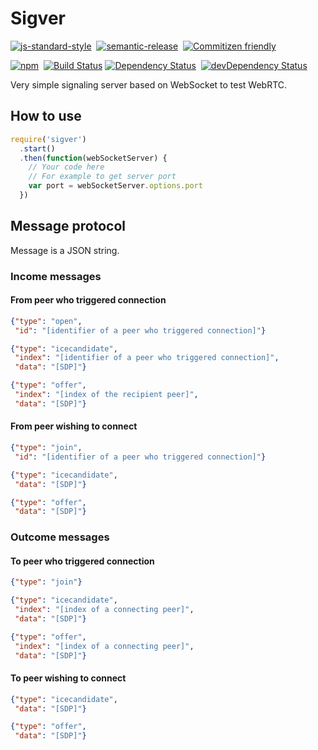 # Sigver
[![js-standard-style](https://cdn.rawgit.com/feross/standard/master/badge.svg)](https://github.com/feross/standard)&nbsp;
[![semantic-release](https://img.shields.io/badge/%20%20%F0%9F%93%A6%F0%9F%9A%80-semantic--release-e10079.svg?style=flat-square)](https://github.com/semantic-release/semantic-release)&nbsp;
[![Commitizen friendly](https://img.shields.io/badge/commitizen-friendly-brightgreen.svg?style=flat-square)](http://commitizen.github.io/cz-cli/)&nbsp;

[![npm](https://img.shields.io/npm/v/sigver.svg)](https://www.npmjs.com/package/sigver)&nbsp;
[![Build Status](https://travis-ci.org/coast-team/sigver.svg?branch=master)](https://travis-ci.org/coast-team/sigver)
[![Dependency Status](https://david-dm.org/coast-team/sigver.svg)](https://david-dm.org/coast-team/sigver)&nbsp;
[![devDependency Status](https://david-dm.org/coast-team/sigver/dev-status.svg)](https://david-dm.org/coast-team/sigver#info=devDependencies)

Very simple signaling server based on WebSocket to test WebRTC.

## How to use
```javascript
require('sigver')
  .start()
  .then(function(webSocketServer) {
    // Your code here
    // For example to get server port
    var port = webSocketServer.options.port
  })
```

## Message protocol
Message is a JSON string.

### Income messages
#### From peer who triggered connection
```json
{"type": "open",
 "id": "[identifier of a peer who triggered connection]"}
```
```json
{"type": "icecandidate",
 "index": "[identifier of a peer who triggered connection]",
 "data": "[SDP]"}
```
```json
{"type": "offer",
 "index": "[index of the recipient peer]",
 "data": "[SDP]"}
```

#### From peer wishing to connect
```json
{"type": "join",
 "id": "[identifier of a peer who triggered connection]"}
```
```json
{"type": "icecandidate",
 "data": "[SDP]"}
```
```json
{"type": "offer",
 "data": "[SDP]"}
```

### Outcome messages
#### To peer who triggered connection
```json
{"type": "join"}
```
```json
{"type": "icecandidate",
 "index": "[index of a connecting peer]",
 "data": "[SDP]"}
```
```json
{"type": "offer",
 "index": "[index of a connecting peer]",
 "data": "[SDP]"}
```

#### To peer wishing to connect
```json
{"type": "icecandidate",
 "data": "[SDP]"}
```
```json
{"type": "offer",
 "data": "[SDP]"}
```
